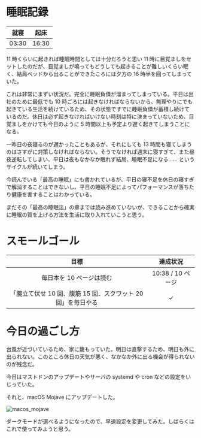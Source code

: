 # 睡眠記録
| 就寝 | 起床 |
|:---:|:---:|
| 03:30 | 16:30 |

11 時くらいに起きれば睡眠時間としては十分だろうと思い 11 時に目覚ましをセットしたのだが、目覚ましが鳴ってもどうしても起きることが難しいくらい眠く、結局ベッドから出ることができたころには夕方の 16 時半を回ってしまっていた。

これは非常にまずい状況だ。完全に睡眠負債が溜まってしまっている。平日は出社のために最低でも 10 時ごろには起きなければならないから、無理やりにでも起きている生活を続けているため、その状態ですでに睡眠負債が蓄積し続けているのだ。休日は必ず起きなければいけない時刻は特に決まっていないため、目覚ましをかけても今日のように 5 時間以上も予定より遅く起きてしまうことになる。

一昨日の夜寝るのが遅かったこともあるが、それにしても 13 時間も寝てしまうのはさすがに対策しなければならない。そうでなければ週末に寝すぎて、また昼夜逆転してしまい、平日は夜もなかなか眠れず結局、睡眠不足になる...... というサイクルが続いてしまう。

今読んでいる「最高の睡眠」にも書かれているが、平日の寝不足を休日の寝すぎで解消することはできないし、平日の睡眠不足によってパフォーマンスが落ちたり健康を害することはわかっている。

まだその「最高の睡眠法」の章までは読み進めていないが、できることから確実に睡眠の質を上げる方法を生活に取り入れていこうと思う。

# スモールゴール
| 目標 | 達成状況 |
|:---:|:---:|
| 毎日本を 10 ページは読む | 10:38 / 10 ページ |
| 「腕立て伏せ 10 回、腹筋 15 回、スクワット 20 回」を毎日やる | ✓ |

# 今日の過ごし方
台風が近づいているため、家に籠もっていた。明日は直撃するため、明日も外に出られない。このところ休日の天気が悪く、なかなか外に出る機会が得られないのが残念だ。

今日はマストドンのアップデートやサーバの systemd や cron などの設定をいじっていた。

それと、macOS Mojave にアップデートした。

![macos_mojave](/images/2018/09/macos_mojave_5c3g.png)

ダークモードが選べるようになったので、早速設定を変更してみた。しばらくはこれで使ってみようと思う。
